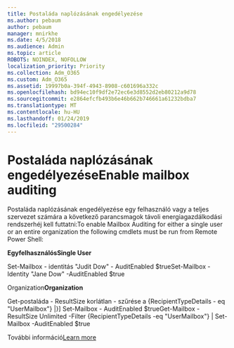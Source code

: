 ```yaml
---
title: Postaláda naplózásának engedélyezése
ms.author: pebaum
author: pebaum
manager: mnirkhe
ms.date: 4/5/2018
ms.audience: Admin
ms.topic: article
ROBOTS: NOINDEX, NOFOLLOW
localization_priority: Priority
ms.collection: Adm_O365
ms.custom: Adm_O365
ms.assetid: 19997b0a-394f-4943-8908-c601696a332c
ms.openlocfilehash: bd94ec10f9df2e72ec6e3d8552d2eb80212a9d78
ms.sourcegitcommit: e2864efcfb493b6e46b662b746661a61232bdba7
ms.translationtype: MT
ms.contentlocale: hu-HU
ms.lasthandoff: 01/24/2019
ms.locfileid: "29500284"
---
```

# <a name="enable-mailbox-auditing"></a><span data-ttu-id="f8273-102">Postaláda naplózásának engedélyezése</span><span class="sxs-lookup"><span data-stu-id="f8273-102">Enable mailbox auditing</span></span>

<span data-ttu-id="f8273-103">Postaláda naplózásának engedélyezése egy felhasználó vagy a teljes szervezet számára a következő parancsmagok távoli energiagazdálkodási rendszerhéj kell futtatni:</span><span class="sxs-lookup"><span data-stu-id="f8273-103">To enable Mailbox Auditing for either a single user or an entire organization the following cmdlets must be run from Remote Power Shell:</span></span>
  
 <span data-ttu-id="f8273-104">**Egyfelhasználós**</span><span class="sxs-lookup"><span data-stu-id="f8273-104">**Single User**</span></span>
  
<span data-ttu-id="f8273-105">Set-Mailbox - identitás "Judit Dow" - AuditEnabled $true</span><span class="sxs-lookup"><span data-stu-id="f8273-105">Set-Mailbox -Identity "Jane Dow" -AuditEnabled $true</span></span>
  
 <span data-ttu-id="f8273-106">Organization</span><span class="sxs-lookup"><span data-stu-id="f8273-106">**Organization**</span></span>
  
<span data-ttu-id="f8273-107">Get-postaláda - ResultSize korlátlan - szűrése a {RecipientTypeDetails - eq "UserMailbox"} |}] Set-Mailbox - AuditEnabled $true</span><span class="sxs-lookup"><span data-stu-id="f8273-107">Get-Mailbox -ResultSize Unlimited -Filter {RecipientTypeDetails -eq "UserMailbox"} | Set-Mailbox -AuditEnabled $true</span></span>
  
<span data-ttu-id="f8273-108">További információ</span><span class="sxs-lookup"><span data-stu-id="f8273-108">[Learn more](https://support.office.com/article/aaca8987-5b62-458b-9882-c28476a66918)</span></span>
  

